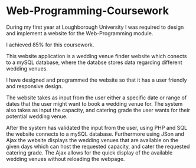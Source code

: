 # Web-Programming-Coursework
During my first year at Loughborough University I was required to design and implement a website for the Web-Programming module.

I achieved 85% for this coursework.

This website application is a wedding venue finder website which conects to a mySQL database, where the databse stores data regarding different wedding venues.

I have designed and programmed the website so that it has a user friendly and responsive design.

The website takes as input from the user either a specific date or range of dates that the user might want to book a wedding venue for. The system also takes as input 
the capacity, and catering grade the user wants for their potential wedding venue. 

After the system has validated the input from the user, using PHP and SQL the website connects to a mySQL database. Furthermore using JSon and Ajax the website displays 
the wedding venues that are available on the given days which can host the requested capacity, and cater the requested catering grade. The Ajax allows for the
quick display of the available wedding venues without reloading the webpage.


